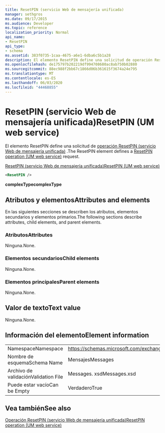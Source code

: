 ```yaml
---
title: ResetPIN (servicio Web de mensajería unificada)
manager: sethgros
ms.date: 09/17/2015
ms.audience: Developer
ms.topic: reference
localization_priority: Normal
api_name:
- ResetPIN
api_type:
- schema
ms.assetid: 383f0735-1caa-4675-a6e1-6dba6c5b1a28
description: El elemento ResetPIN define una solicitud de operación ResetPIN (servicio Web de mensajería unificada).
ms.openlocfilehash: de175797b202219df994708680ac8ab750b02880
ms.sourcegitcommit: 88ec988f2bb67c1866d06b361615f3674a24e795
ms.translationtype: MT
ms.contentlocale: es-ES
ms.lasthandoff: 06/03/2020
ms.locfileid: "44468855"
---
```

# <a name="resetpin-um-web-service"></a><span data-ttu-id="9d7f1-103">ResetPIN (servicio Web de mensajería unificada)</span><span class="sxs-lookup"><span data-stu-id="9d7f1-103">ResetPIN (UM web service)</span></span>

<span data-ttu-id="9d7f1-104">El elemento ResetPIN define una solicitud de [operación ResetPIN (servicio Web de mensajería unificada)](resetpin-operation-um-web-service.md) .</span><span class="sxs-lookup"><span data-stu-id="9d7f1-104">The ResetPIN element defines a [ResetPIN operation (UM web service)](resetpin-operation-um-web-service.md) request.</span></span> 
  
[<span data-ttu-id="9d7f1-105">ResetPIN (servicio Web de mensajería unificada)</span><span class="sxs-lookup"><span data-stu-id="9d7f1-105">ResetPIN (UM web service)</span></span>](resetpin-um-web-service.md)
  
```xml
<ResetPIN />
```

 <span data-ttu-id="9d7f1-106">**complexType**</span><span class="sxs-lookup"><span data-stu-id="9d7f1-106">**complexType**</span></span>
## <a name="attributes-and-elements"></a><span data-ttu-id="9d7f1-107">Atributos y elementos</span><span class="sxs-lookup"><span data-stu-id="9d7f1-107">Attributes and elements</span></span>

<span data-ttu-id="9d7f1-108">En las siguientes secciones se describen los atributos, elementos secundarios y elementos primarios.</span><span class="sxs-lookup"><span data-stu-id="9d7f1-108">The following sections describe attributes, child elements, and parent elements.</span></span>
  
### <a name="attributes"></a><span data-ttu-id="9d7f1-109">Atributos</span><span class="sxs-lookup"><span data-stu-id="9d7f1-109">Attributes</span></span>

<span data-ttu-id="9d7f1-110">Ninguna.</span><span class="sxs-lookup"><span data-stu-id="9d7f1-110">None.</span></span>
  
### <a name="child-elements"></a><span data-ttu-id="9d7f1-111">Elementos secundarios</span><span class="sxs-lookup"><span data-stu-id="9d7f1-111">Child elements</span></span>

<span data-ttu-id="9d7f1-112">Ninguna.</span><span class="sxs-lookup"><span data-stu-id="9d7f1-112">None.</span></span>
  
### <a name="parent-elements"></a><span data-ttu-id="9d7f1-113">Elementos principales</span><span class="sxs-lookup"><span data-stu-id="9d7f1-113">Parent elements</span></span>

<span data-ttu-id="9d7f1-114">Ninguna.</span><span class="sxs-lookup"><span data-stu-id="9d7f1-114">None.</span></span>
  
## <a name="text-value"></a><span data-ttu-id="9d7f1-115">Valor de texto</span><span class="sxs-lookup"><span data-stu-id="9d7f1-115">Text value</span></span>

<span data-ttu-id="9d7f1-116">Ninguna.</span><span class="sxs-lookup"><span data-stu-id="9d7f1-116">None.</span></span>
  
## <a name="element-information"></a><span data-ttu-id="9d7f1-117">Información del elemento</span><span class="sxs-lookup"><span data-stu-id="9d7f1-117">Element information</span></span>

|||
|:-----|:-----|
|<span data-ttu-id="9d7f1-118">Namespace</span><span class="sxs-lookup"><span data-stu-id="9d7f1-118">Namespace</span></span>  <br/> |https://schemas.microsoft.com/exchange/services/2006/messages  <br/> |
|<span data-ttu-id="9d7f1-119">Nombre de esquema</span><span class="sxs-lookup"><span data-stu-id="9d7f1-119">Schema Name</span></span>  <br/> |<span data-ttu-id="9d7f1-120">Mensajes</span><span class="sxs-lookup"><span data-stu-id="9d7f1-120">Messages</span></span>  <br/> |
|<span data-ttu-id="9d7f1-121">Archivo de validación</span><span class="sxs-lookup"><span data-stu-id="9d7f1-121">Validation File</span></span>  <br/> |<span data-ttu-id="9d7f1-122">Messages. xsd</span><span class="sxs-lookup"><span data-stu-id="9d7f1-122">Messages.xsd</span></span>  <br/> |
|<span data-ttu-id="9d7f1-123">Puede estar vacío</span><span class="sxs-lookup"><span data-stu-id="9d7f1-123">Can be Empty</span></span>  <br/> |<span data-ttu-id="9d7f1-124">Verdadero</span><span class="sxs-lookup"><span data-stu-id="9d7f1-124">True</span></span>  <br/> |
   
## <a name="see-also"></a><span data-ttu-id="9d7f1-125">Vea también</span><span class="sxs-lookup"><span data-stu-id="9d7f1-125">See also</span></span>



[<span data-ttu-id="9d7f1-126">Operación ResetPIN (servicio Web de mensajería unificada)</span><span class="sxs-lookup"><span data-stu-id="9d7f1-126">ResetPIN operation (UM web service)</span></span>](resetpin-operation-um-web-service.md)


